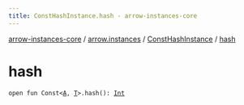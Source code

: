 ```yaml
---
title: ConstHashInstance.hash - arrow-instances-core
---
```


[arrow-instances-core](../../index.html) / [arrow.instances](../index.html) / [ConstHashInstance](index.html) / [hash](./hash.html)

# hash

`open fun Const<`[`A`](index.html#A)`, `[`T`](index.html#T)`>.hash(): `[`Int`](https://kotlinlang.org/api/latest/jvm/stdlib/kotlin/-int/index.html)